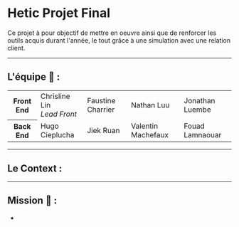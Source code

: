 <h1>Hetic Projet Final</h1>
Ce projet à pour objectif de mettre en oeuvre ainsi que de renforcer les outils acquis durant l'année, le tout grâce à une simulation avec une relation client. 
<hr>

## L'équipe &#x1F3E2; : 

<table>
  <tr>
    <th>Front End</th>
    <td>Chrisline Lin <br> <em> Lead Front </em> </td>
    <td>Faustine Charrier</td>
    <td>Nathan Luu</td>
    <td>Jonathan Luembe</td>
  </tr>
  <tr>
    <th>Back End</th>
    <td>Hugo Cieplucha</td>
    <td>Jiek Ruan</td>
    <td>Valentin Machefaux</td>
    <td>Fouad Lamnaouar</td>
  </tr>
</table>

<hr>

## Le Context :

<hr>

## Mission &#x1F50E; :

<ul>
    <li></li>
</ul>